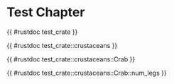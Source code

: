 # Test Chapter

{{ #rustdoc test_crate }}

{{ #rustdoc test_crate::crustaceans }}

{{ #rustdoc test_crate::crustaceans::Crab }}

{{ #rustdoc test_crate::crustaceans::Crab::num_legs }}

